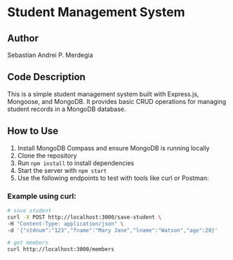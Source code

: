 # Student Management System

## Author
Sebastian Andrei P. Merdegia

## Code Description
This is a simple student management system built with Express.js, Mongoose, and MongoDB. It provides basic CRUD operations for managing student records in a MongoDB database.

## How to Use
1. Install MongoDB Compass and ensure MongoDB is running locally
2. Clone the repository
3. Run `npm install` to install dependencies
4. Start the server with `npm start`
5. Use the following endpoints to test with tools like curl or Postman:


### Example using curl:
```bash
# save student
curl -X POST http://localhost:3000/save-student \
-H "Content-Type: application/json" \
-d '{"stdnum":"123","fname":"Mary Jane","lname":"Watson","age":20}'

# get members
curl http://localhost:3000/members